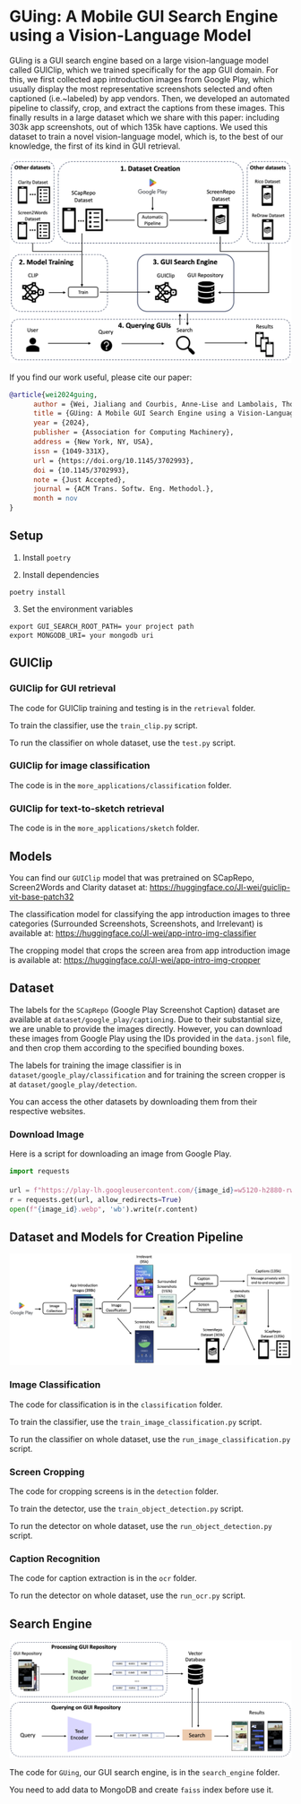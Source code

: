 # GUing: A Mobile GUI Search Engine using a Vision-Language Model

GUing is a GUI search engine based on a large vision-language model called GUIClip, which we trained specifically for the app GUI domain.
For this, we first collected app introduction images from Google Play, which usually display the most representative screenshots selected and often captioned (i.e.~labeled) by app vendors.
Then, we developed an automated pipeline to classify, crop, and extract the captions from these images.
This finally results in a large dataset which we share with this paper: including 303k app screenshots, out of which 135k have captions.
We used this dataset to train a novel vision-language model, which is, to the best of our knowledge, the first of its kind in GUI retrieval. 

![image](./assets/approach-overview.png)

If you find our work useful, please cite our paper:
```bibtex
@article{wei2024guing,
      author = {Wei, Jialiang and Courbis, Anne-Lise and Lambolais, Thomas and Xu, Binbin and Bernard, Pierre Louis and Dray, G\'{e}rard and Maalej, Walid},
      title = {GUing: A Mobile GUI Search Engine using a Vision-Language Model},
      year = {2024},
      publisher = {Association for Computing Machinery},
      address = {New York, NY, USA},
      issn = {1049-331X},
      url = {https://doi.org/10.1145/3702993},
      doi = {10.1145/3702993},
      note = {Just Accepted},
      journal = {ACM Trans. Softw. Eng. Methodol.},
      month = nov
}
```

## Setup

1. Install `poetry`

2. Install dependencies
```
poetry install
```

3. Set the environment variables
```
export GUI_SEARCH_ROOT_PATH= your project path
export MONGODB_URI= your mongodb uri
```



## GUIClip

### GUIClip for GUI retrieval

The code for GUIClip training and testing is in the `retrieval` folder.

To train the classifier, use the `train_clip.py` script.

To run the classifier on whole dataset, use the `test.py` script.

### GUIClip for image classification

The code is in the `more_applications/classification` folder.

### GUIClip for text-to-sketch retrieval

The code is in the `more_applications/sketch` folder.



## Models

You can find our `GUIClip` model that was pretrained on SCapRepo, Screen2Words and Clarity dataset at: https://huggingface.co/Jl-wei/guiclip-vit-base-patch32

The classification model for classifying the app introduction images to three categories (Surrounded Screenshots, Screenshots, and Irrelevant) is available at: https://huggingface.co/Jl-wei/app-intro-img-classifier

The cropping model that crops the screen area from app introduction image is available at: https://huggingface.co/Jl-wei/app-intro-img-cropper



## Dataset

The labels for the `SCapRepo` (Google Play Screenshot Caption) dataset are available at `dataset/google_play/captioning`. 
Due to their substantial size, we are unable to provide the images directly. 
However, you can download these images from Google Play using the IDs provided in the `data.jsonl` file, and then crop them according to the specified bounding boxes.

The labels for training the image classifier is in `dataset/google_play/classification` and for training the screen cropper is at `dataset/google_play/detection`.

You can access the other datasets by downloading them from their respective websites.

### Download Image

Here is a script for downloading an image from Google Play.
```py
import requests

url = f"https://play-lh.googleusercontent.com/{image_id}=w5120-h2880-rw"
r = requests.get(url, allow_redirects=True)
open(f"{image_id}.webp", 'wb').write(r.content)
```



## Dataset and Models for Creation Pipeline

![image](./assets/dataset-creation.png)

### Image Classification

The code for classification is in the `classification` folder.

To train the classifier, use the `train_image_classification.py` script.

To run the classifier on whole dataset, use the `run_image_classification.py` script.

### Screen Cropping

The code for cropping screens is in the `detection` folder.

To train the detector, use the `train_object_detection.py` script.

To run the detector on whole dataset, use the `run_object_detection.py` script.

### Caption Recognition

The code for caption extraction is in the `ocr` folder.

To run the detector on whole dataset, use the `run_ocr.py` script.



## Search Engine

![image](./assets/guing-overview.png)

The code for `GUing`, our GUI search engine, is in the `search_engine` folder.

You need to add data to MongoDB and create `faiss` index before use it.

